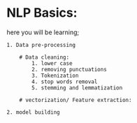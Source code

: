 # NLP Basics:
here you will be learning;

    1. Data pre-processing
    
        # Data cleaning:
            1. lower case
            2. removing punctuations 
            3. Tokenization
            4. stop words removal
            5. stemming and lemmatization
            
        # vectorization/ Feature extraction:
        
    2. model building
